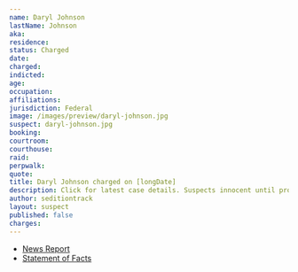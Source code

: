 ```yaml
---
name: Daryl Johnson
lastName: Johnson
aka:
residence:
status: Charged
date:
charged:
indicted:
age:
occupation:
affiliations:
jurisdiction: Federal
image: /images/preview/daryl-johnson.jpg
suspect: daryl-johnson.jpg
booking:
courtroom:
courthouse:
raid:
perpwalk:
quote:
title: Daryl Johnson charged on [longDate]
description: Click for latest case details. Suspects innocent until proven guilty.
author: seditiontrack
layout: suspect
published: false
charges:
---
```

- [News Report]()
- [Statement of Facts](https://www.justice.gov/usao-dc/case-multi-defendant/file/1403436/download)

